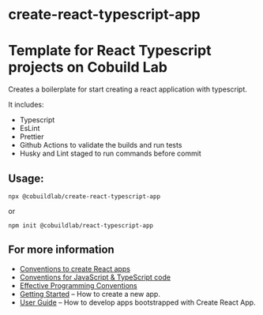 # create-react-typescript-app

# Template for React Typescript projects on Cobuild Lab


Creates a boilerplate for start creating a react application with typescript.

It includes:

 - Typescript
 - EsLint
 - Prettier
 - Github Actions to validate the builds and run tests
 - Husky and Lint staged to run commands before commit
 
 
 ## Usage:
 
 `npx @cobuildlab/create-react-typescript-app`
 
 or 
 
 `npm init @cobuildlab/react-typescript-app`


## For more information

- [Conventions to create React apps](https://devsup.io/conventions-to-create-a-react-application)
- [Conventions for JavaScript & TypeScript code](https://deevsup.io/conventions-for-javascript-typescript-source-code)
- [Effective Programming Conventions](https://devsup.io/effective-programming-at-cobuildlab)
- [Getting Started](https://create-react-app.dev/docs/getting-started) – How to create a new app.
- [User Guide](https://create-react-app.dev) – How to develop apps bootstrapped with Create React App.
